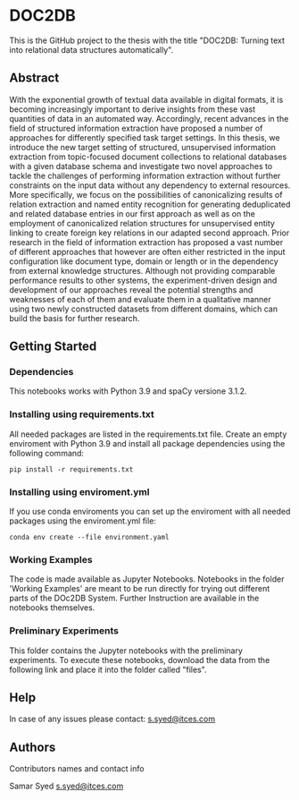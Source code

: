 
# DOC2DB

This is the GitHub project to the thesis with the title "DOC2DB: Turning text into relational data structures automatically".

## Abstract

With the exponential growth of textual data available in digital formats, it is becoming increasingly
important to derive insights from these vast quantities of data in an automated way. Accordingly, recent
advances in the field of structured information extraction have proposed a number of approaches for
differently specified task target settings.
In this thesis, we introduce the new target setting of structured, unsupervised information extraction
from topic-focused document collections to relational databases with a given database schema and
investigate two novel approaches to tackle the challenges of performing information extraction without
further constraints on the input data without any dependency to external resources. More specifically, we
focus on the possibilities of canonicalizing results of relation extraction and named entity recognition for
generating deduplicated and related database entries in our first approach as well as on the employment
of canonicalized relation structures for unsupervised entity linking to create foreign key relations in our
adapted second approach. Prior research in the field of information extraction has proposed a vast
number of different approaches that however are often either restricted in the input configuration like
document type, domain or length or in the dependency from external knowledge structures.
Although not providing comparable performance results to other systems, the experiment-driven design
and development of our approaches reveal the potential strengths and weaknesses of each of them and
evaluate them in a qualitative manner using two newly constructed datasets from different domains,
which can build the basis for further research.


## Getting Started

### Dependencies

This notebooks works with Python 3.9 and spaCy versione 3.1.2.

### Installing using requirements.txt

All needed packages are listed in the requirements.txt file.
Create an empty enviroment with Python 3.9 and install all package dependencies using the following command:
```
pip install -r requirements.txt
```

### Installing using enviroment.yml

If you use conda enviroments you can set up the enviroment with all needed packages using the enviroment.yml file:
```
conda env create --file environment.yaml
```

### Working Examples

The code is made available as Jupyter Notebooks. Notebooks in the folder 'Working Examples' are meant to be run directly for trying out different parts of the DOc2DB System. Further Instruction are available in the notebooks themselves.

### Preliminary Experiments
This folder contains the Jupyter notebooks with the preliminary experiments.
To execute these notebooks, download the data from the following link and place it into the folder called "files".

## Help

In case of any issues please contact: s.syed@itces.com

## Authors

Contributors names and contact info

Samar Syed
 s.syed@itces.com

